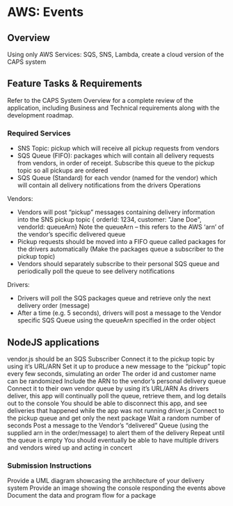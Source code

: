 # AWS: Events

## Overview

Using only AWS Services: SQS, SNS, Lambda, create a cloud version of the CAPS system

## Feature Tasks & Requirements

Refer to the CAPS System Overview for a complete review of the application, including Business and Technical requirements along with the development roadmap.

### Required Services

- SNS Topic: pickup which will receive all pickup requests from vendors
- SQS Queue (FIFO): packages which will contain all delivery requests from vendors, in order of receipt.
Subscribe this queue to the pickup topic so all pickups are ordered
- SQS Queue (Standard) for each vendor (named for the vendor) which will contain all delivery notifications from the drivers
Operations

Vendors:

- Vendors will post “pickup” messages containing delivery information into the SNS pickup topic
{ orderId: 1234, customer: "Jane Doe", vendorId: queueArn}
Note the queueArn – this refers to the AWS ‘arn’ of the vendor’s specific delivered queue
- Pickup requests should be moved into a FIFO queue called packages for the drivers automatically
(Make the packages queue a subscriber to the pickup topic)
- Vendors should separately subscribe to their personal SQS queue and periodically poll the queue to see delivery notifications

Drivers:

- Drivers will poll the SQS packages queue and retrieve only the next delivery order (message)
- After a time (e.g. 5 seconds), drivers will post a message to the Vendor specific SQS Queue using the queueArn specified in the order object

## NodeJS applications

vendor.js should be an SQS Subscriber
Connect it to the pickup topic by using it’s URL/ARN
Set it up to produce a new message to the “pickup” topic every few seconds, simulating an order
The order id and customer name can be randomized
Include the ARN to the vendor’s personal delivery queue
Connect it to their own vendor queue by using it’s URL/ARN
As drivers deliver, this app will continually poll the queue, retrieve them, and log details out to the console
You should be able to disconnect this app, and see deliveries that happened while the app was not running
driver.js
Connect to the pickup queue and get only the next package
Wait a random number of seconds
Post a message to the Vendor’s “delivered” Queue (using the supplied arn in the order/message) to alert them of the delivery
Repeat until the queue is empty
You should eventually be able to have multiple drivers and vendors wired up and acting in concert

### Submission Instructions

Provide a UML diagram showcasing the architecture of your delivery system Provide an image showing the console responding the events above Document the data and program flow for a package
